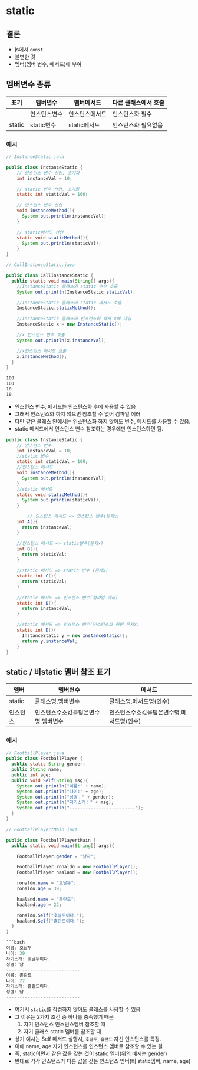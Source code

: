 # static

## 결론

- js에서 `const`
- 불변한 것
- 멤버(멤버 변수, 메서드)에 부여

## 멤버변수 종류

| 표기   | 멤버변수     | 멤버메서드     | 다른 클래스에서 호출 |
| ------ | ------------ | -------------- | -------------------- |
|        | 인스턴스변수 | 인스턴스메서드 | 인스턴스화 필수      |
| static | static변수   | static메서드   | 인스턴스화 필요없음  |

### 예시

```java
// InstanceStatic.java

public class InstanceStatic {
    // 인스턴스 변수 선언, 초기화
    int instanceVal = 10;

    // static 변수 선언, 초기화
    static int staticVal = 100;

    // 인스턴스 변수 선언
    void instanceMethod(){
      System.out.println(instanceVal);
    }

    // static메서드 선언
    static void staticMethod(){
      System.out.println(staticVal);
    }
}
```

```java
// CallInstanceStatic.java

public class CallInstanceStatic {
  public static void main(String[] args){
    //InstanceStatic 클래스의 static 변수 호출
    System.out.println(InstanceStatic.staticVal);

    //InstanceStatic 클래스의 static 메서드 호출
    InstanceStatic.staticMethod();

    //InstanceStatic 클래스의 인스턴스화 해서 x에 대입
    InstanceStatic x = new InstanceStatic();

    //x 인스턴스 변수 호출
    System.out.println(x.instanceVal);

    //x인스턴스 메서드 호출
    x.instanceMethod();
  }
}
```

```bash
100
100
10
10
```

- 인스턴스 변수, 메서드는 인스턴스화 후에 사용할 수 있음
- 그래서 인스턴스화 하지 않으면 참조할 수 없어 컴파일 에러
- 다만 같은 클래스 안에서는 인스턴스화 하지 않아도 변수, 메서드를 사용할 수 있음.
- static 메서드에서 인스턴스 변수 참조하는 경우에만 인스턴스하면 됨.

```java
public class InstanceStatic {
    // 인스턴스 변수
    int instanceVal = 10;
    //static 변수
    static int staticVal = 100;
    //인스턴스 메서드
    void instanceMethod(){
      System.out.println(instanceVal);
    }
    //static 메서드
    static void staticMethod(){
      System.out.println(staticVal);
    }

        // 인스턴스 메서드 => 인스턴스 변수(문제x)
    int A(){
      return instanceVal;
    }

    //인스턴스 메서드 => static변수(문제x)
    int B(){
      return staticVal;
    }

    //static 메서드 => static 변수 (문제x)
    static int C(){
      return staticVal;
    }

    //static 메서드 => 인스턴스 변수(컴파일 에러)
    static int D(){
      return instanceVal;
    }

    //static 메서드 => 인스턴스 변수(인스턴스화 하면 문제x)
    static int D(){
      InstanceStatic y = new InstanceStatic();
      return y.instanceVal;
    }
}
```

## static / 비static 멤버 참조 표기

| 멤버     | 멤버변수                            | 메서드                                    |
| -------- | ----------------------------------- | ----------------------------------------- |
| static   | 클래스명.멤버변수                   | 클래스명.메서드명(인수)                   |
| 인스턴스 | 인스턴스주소값를담은변수명.멤버변수 | 인스턴스주소값을담은변수명.메서드명(인수) |

### 예시

```java
// FootballPlayer.java
public class FootballPlayer {
  public static String gender;
  public String name;
  public int age;
  public void Self(String msg){
    System.out.println("이름:" + name);
    System.out.println("나이:" + age);
    System.out.println("성별：" + gender);
    System.out.println("자기소개：" + msg);
    System.out.println("-------------------------");
  }
}

```

````java
// FootballPlayertMain.java

public class FootballPlayertMain {
  public static void main(String[] args){

    FootballPlayer.gender = "남자";

    FootballPlayer ronaldo = new FootballPlayer();
    FootballPlayer haaland = new FootballPlayer();

    ronaldo.name = "호날두";
    ronaldo.age = 39;

    haaland.name = "홀란드";
    haaland.age = 22;

    ronaldo.Self("호날두이다.");
    haaland.Self("홀란드이다.");
  }
}

```bash
이름: 호날두
나이: 39
자기소개: 호날두이다.
성별: 남
----------------------------
이름: 홀란드
나이: 22
자기소개: 홀란드이다.
성별: 남
----------------------------
````

- 여기서 `static`를 작성하지 않아도 클래스를 사용할 수 있음
- 그 이유는 2가지 조건 중 하나를 충족했기 때문
  1. 자기 인스턴스 인스턴스멤버 참조할 때
  2. 자기 클래스 static 멤버를 참조할 때
- 상기 예시는 Self 메서드 실행시, `호날두`, `홀란드` 자신 인스턴스를 특정.
- 이에 name, age 자기 인스턴스를 인스턴스 멤버로 참조할 수 있는 걸
- 즉, static이면서 같은 값을 갖는 것이 static 멤버(위의 예시는 gender)
- 반대로 각각 인스턴스가 다른 값을 갖는 인스턴스 멤버(비 static멤버, name, age)
